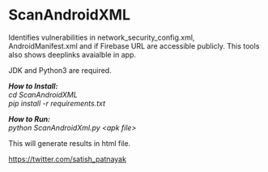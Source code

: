 # ScanAndroidXML
Identifies vulnerabilities in network_security_config.xml, AndroidManifest.xml and if Firebase URL are accessible publicly.
This tools also shows deeplinks avaialble in app.

JDK and Python3 are required.

<b>*How to Install:* </b></br>
<i>cd ScanAndroidXML </br>
pip install -r requirements.txt </i>

<b>*How to Run:*</b></br>
<i>python ScanAndroidXml.py &lt;apk file&gt;</i></br>

This will generate results in html file. 


https://twitter.com/satish_patnayak
